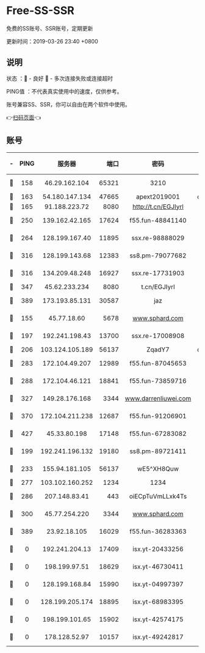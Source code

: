 # Free-SS-SSR

免费的SS账号、SSR账号，定期更新

更新时间：2019-03-26 23:40 +0800

## 说明

状态     ：🙂 - 良好 🙁 - 多次连接失败或连接超时

PING值   ：不代表真实使用中的速度，仅供参考。

账号兼容SS、SSR，你可以自由在两个软件中使用。

👉[扫码页面](https://liesauer.github.io/Free-SS-SSR/)👈

## 账号

|-|PING|服务器|端口|密码|加密方式|区域|
|:----:|:----:|:-----:|-----:|:----:|:----:|:----:|
|🙂|158|46.29.162.104|65321|3210|aes-256-ctr|RU|
|🙂|163|54.180.147.134|47665|apext2019001|chacha20|KR|
|🙂|165|91.188.223.72|8080|http://t.cn/EGJIyrl|rc4-md5|RU|
|🙂|250|139.162.42.165|17624|f55.fun-48841140|aes-256-cfb|SG|
|🙂|264|128.199.167.40|11895|ssx.re-98888029|aes-256-cfb|SG|
|🙂|316|128.199.143.68|12383|ss8.pm-79077682|aes-256-cfb|SG|
|🙂|316|134.209.48.248|16927|ssx.re-17731903|aes-256-cfb|US|
|🙂|347|45.62.233.234|8080|t.cn/EGJIyrl|rc4-md5|CA|
|🙂|389|173.193.85.131|30587|jaz|aes-256-cfb|US|
|🙂|155|45.77.18.60|5678|www.sphard.com|aes-256-cfb|JP|
|🙂|197|192.241.198.43|13700|ssx.re-17008908|aes-256-cfb|US|
|🙂|206|103.124.105.189|56137|ZqadY7|chacha20|US|
|🙂|283|172.104.49.207|12989|f55.fun-87045653|aes-256-cfb|SG|
|🙂|288|172.104.46.121|18841|f55.fun-73859716|aes-256-cfb|SG|
|🙂|327|149.28.176.168|3344|www.darrenliuwei.com|aes-256-cfb|AU|
|🙂|370|172.104.211.238|12687|f55.fun-91206901|aes-256-cfb|US|
|🙂|427|45.33.80.198|17148|f55.fun-67283082|aes-256-cfb|US|
|🙁|199|192.241.196.132|19180|ss8.pm-89721411|aes-256-cfb|US|
|🙁|233|155.94.181.105|56137|wE5^XH8Quw|aes-256-cfb|US|
|🙁|277|103.102.160.252|1234|1234|rc4-md5|JP|
|🙁|286|207.148.83.41|443|oiECpTuVmLLxk4Ts|aes-256-cfb|AU|
|🙁|300|45.77.254.220|3344|www.sphard.com|aes-256-cfb|SG|
|🙁|389|23.92.18.105|16029|f55.fun-36283363|aes-256-cfb|US|
|🙁|0|192.241.204.13|17409|isx.yt-20433256|aes-256-cfb|US|
|🙁|0|198.199.97.51|18629|isx.yt-46730411|aes-256-cfb|US|
|🙁|0|128.199.168.84|15990|isx.yt-04997397|aes-256-cfb|SG|
|🙁|0|128.199.205.174|18895|isx.yt-68983395|aes-256-cfb|SG|
|🙁|0|198.199.101.65|15902|isx.yt-42574175|aes-256-cfb|US|
|🙁|0|178.128.52.97|10157|isx.yt-49242817|aes-256-cfb|SG|
